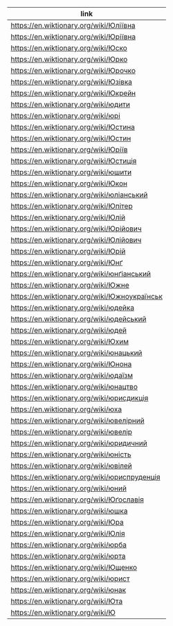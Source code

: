 |link|
|----|
|https://en.wiktionary.org/wiki/Юліївна|
|https://en.wiktionary.org/wiki/Юріївна|
|https://en.wiktionary.org/wiki/Юско|
|https://en.wiktionary.org/wiki/Юрко|
|https://en.wiktionary.org/wiki/Юрочко|
|https://en.wiktionary.org/wiki/Юзівка|
|https://en.wiktionary.org/wiki/Юкрейн|
|https://en.wiktionary.org/wiki/юдити|
|https://en.wiktionary.org/wiki/юрі|
|https://en.wiktionary.org/wiki/Юстина|
|https://en.wiktionary.org/wiki/Юстин|
|https://en.wiktionary.org/wiki/Юріїв|
|https://en.wiktionary.org/wiki/Юстиція|
|https://en.wiktionary.org/wiki/юшити|
|https://en.wiktionary.org/wiki/Юкон|
|https://en.wiktionary.org/wiki/юліанський|
|https://en.wiktionary.org/wiki/Юпітер|
|https://en.wiktionary.org/wiki/Юлій|
|https://en.wiktionary.org/wiki/Юрійович|
|https://en.wiktionary.org/wiki/Юлійович|
|https://en.wiktionary.org/wiki/Юрій|
|https://en.wiktionary.org/wiki/Юнґ|
|https://en.wiktionary.org/wiki/юнґіанський|
|https://en.wiktionary.org/wiki/Южне|
|https://en.wiktionary.org/wiki/Южноукраїнськ|
|https://en.wiktionary.org/wiki/юдейка|
|https://en.wiktionary.org/wiki/юдейський|
|https://en.wiktionary.org/wiki/юдей|
|https://en.wiktionary.org/wiki/Юхим|
|https://en.wiktionary.org/wiki/юнацький|
|https://en.wiktionary.org/wiki/Юнона|
|https://en.wiktionary.org/wiki/юдаїзм|
|https://en.wiktionary.org/wiki/юнацтво|
|https://en.wiktionary.org/wiki/юрисдикція|
|https://en.wiktionary.org/wiki/юха|
|https://en.wiktionary.org/wiki/ювелірний|
|https://en.wiktionary.org/wiki/ювелір|
|https://en.wiktionary.org/wiki/юридичний|
|https://en.wiktionary.org/wiki/юність|
|https://en.wiktionary.org/wiki/ювілей|
|https://en.wiktionary.org/wiki/юриспруденція|
|https://en.wiktionary.org/wiki/юний|
|https://en.wiktionary.org/wiki/Юґославія|
|https://en.wiktionary.org/wiki/юшка|
|https://en.wiktionary.org/wiki/Юра|
|https://en.wiktionary.org/wiki/Юлія|
|https://en.wiktionary.org/wiki/юрба|
|https://en.wiktionary.org/wiki/юрта|
|https://en.wiktionary.org/wiki/Ющенко|
|https://en.wiktionary.org/wiki/юрист|
|https://en.wiktionary.org/wiki/юнак|
|https://en.wiktionary.org/wiki/Юта|
|https://en.wiktionary.org/wiki/Ю|
